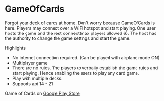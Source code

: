 # GameOfCards

Forgot your deck of cards at home. Don't worry because GameOfCards is here.
Players may connect over a WIFI hotspot and start playing. One user hosts the game and the rest connect(max players allowed 6). The host has the authority to change the game settings and start the game.

Highlights
- No internet connection required. (Can be played with airplane mode ON)
- Multiplayer game
- There are no rules. The players to verbally establish the game rules and start playing. Hence enabling the users to play any card game.
- Play with multiple decks.
- Supports api 14 - 21

Game of Cards on <a href="https://play.google.com/store/apps/details?id=srk.syracuse.gameofcards">Google Play Store</a>
